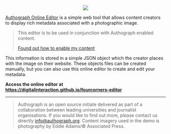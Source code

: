 <p align="center">
    <img src="https://digitalinteraction.github.io/fourcorners/docs/logo_small.png" />
</p>

[Authograph Online Editor](https://digitalinteraction.github.io/fourcorners-editor) is a simple web tool that allows content creators to display rich metadata associated with a photographic image.

> This editor is to be used in conjunction with Authograph enabled content.
>
> [Found out how to enable my content](https://github.com/digitalinteraction/fourcorners) 

This information is stored in a simple JSON object which the creator places with the image on their website. These objects files can be created manually, but you can also use this online editor to create and edit your metadata.

**Access the online editor at https://digitalinteraction.github.io/fourcorners-editor**

----

> Authograph is an open source initiate delivered as part of a collaboration between leading universities and journalist organisations. If you would like to find out more, please contact us directly <info@authograph.org>. Content imagery used in the demo is photography by Eddie Adams/© Associated Press.
